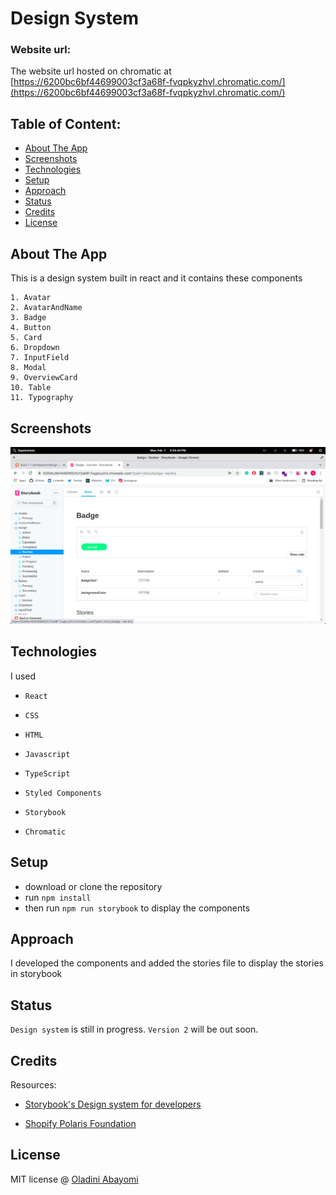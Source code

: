 # Design System

### Website url:
The website url hosted on chromatic at [https://6200bc6bf44699003cf3a68f-fvqpkyzhvl.chromatic.com/](https://6200bc6bf44699003cf3a68f-fvqpkyzhvl.chromatic.com/)

## Table of Content:

- [About The App](#about-the-app)
- [Screenshots](#screenshots)
- [Technologies](#technologies)
- [Setup](#setup)
- [Approach](#approach)
- [Status](#status)
- [Credits](#credits)
- [License](#license)

## About The App
This is a design system built in react and it contains these components

```
1. Avatar
2. AvatarAndName
3. Badge
4. Button
5. Card
6. Dropdown
7. InputField
8. Modal
9. OverviewCard
10. Table
11. Typography 

```


## Screenshots

![Image](https://raw.githubusercontent.com/iamAbayomi/design-system/master/public/screenshot.png)



## Technologies
I used 
- `React`

- `CSS`

- `HTML`

- `Javascript`

- `TypeScript`

- `Styled Components`

- `Storybook`

- `Chromatic`

## Setup
- download or clone the repository
- run `npm install`
- then run `npm run storybook` to display the components

## Approach
I developed the components and added the stories file to display the stories in storybook

## Status
`Design system` is still in progress. `Version 2` will be out soon.

## Credits
Resources: 

- [Storybook's Design system for developers](https://storybook.js.org/tutorials/design-systems-for-developers/)

- [Shopify Polaris Foundation](https://polaris.shopify.com/components/lists-and-tables/data-table#navigation)
## License

MIT license @ [Oladini Abayomi](https://oladiniabayomi.com)
